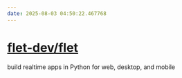 ```yaml
---
date: 2025-08-03 04:50:22.467768
---
```


# [flet-dev/flet](https://github.com/flet-dev/flet)

build realtime apps in Python for web, desktop, and mobile